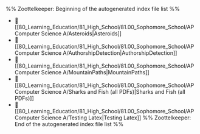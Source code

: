 %% Zoottelkeeper: Beginning of the autogenerated index file list  %%
- 📄 [[80_Learning_Education/81_High_School/81.00_Sophomore_School/AP Computer Science A/Asteroids|Asteroids]]
- 📄 [[80_Learning_Education/81_High_School/81.00_Sophomore_School/AP Computer Science A/AuthorshipDetection|AuthorshipDetection]]
- 📄 [[80_Learning_Education/81_High_School/81.00_Sophomore_School/AP Computer Science A/MountainPaths|MountainPaths]]
- 📄 [[80_Learning_Education/81_High_School/81.00_Sophomore_School/AP Computer Science A/Sharks and Fish (all PDFs)|Sharks and Fish (all PDFs)]]
- 📄 [[80_Learning_Education/81_High_School/81.00_Sophomore_School/AP Computer Science A/Testing Latex|Testing Latex]]
%% Zoottelkeeper: End of the autogenerated index file list  %%
